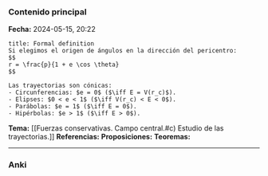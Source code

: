 ### Contenido principal

**Fecha:** 2024-05-15, 20:22

```ad-formal
title: Formal definition
Si elegimos el origen de ángulos en la dirección del pericentro:
$$
r = \frac{p}{1 + e \cos \theta}
$$

Las trayectorias son cónicas:
- Circunferencias: $e = 0$ ($\iff E = V(r_c)$).
- Elipses: $0 < e < 1$ ($\iff V(r_c) < E < 0$).
- Parábolas: $e = 1$ ($\iff E = 0$).
- Hipérbolas: $e > 1$ ($\iff E > 0$).
```

**Tema:** [[Fuerzas conservativas. Campo central.#c) Estudio de las trayectorias.]]
**Referencias:**
**Proposiciones:**
**Teoremas:**

---
### Anki
